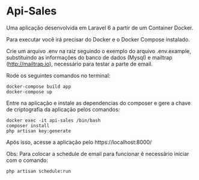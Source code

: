 # Api-Sales

Uma aplicação desenvolvida em Laravel 6 a partir de um Container Docker.

Para executar você irá precisar do Docker e o Docker Compose instalado.

Crie um arquivo .env na raiz seguindo o exemplo do arquivo .env.example, substituindo as informações do banco de dados (Mysql) e mailtrap (http://mailtrap.io), necessário para testar a parte de email.

Rode os seguintes comandos no terminal:

```
docker-compose build app
docker-compose up
```

Entre na aplicação e instale as dependencias do composer e gere a chave de criptografia da aplicação pelos comandos:

```
docker exec -it api-sales /bin/bash  
composer install
php artisan key:generate
```

Após isso, acesse a aplicação pelo https://localhost:8000/

Obs: Para colocar a schedule de email para funcionar ẽ necessário iniciar com o comando:

```
php artisan schedule:run 
```

